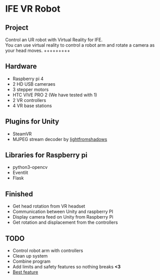 
# IFE VR Robot
## Project
Control an UR robot with Virtual Reality for IFE.<br>
You can use virtual reality to control a robot arm and rotate a camera as your head moves.
+++++++++
## Hardware
- Raspberry pi 4
- 2 HD USB cameraes
- 3 stepper motors
- HTC VIVE PRO 2 (We have tested with 1)
- 2 VR controllers
- 4 VR base stations
## Plugins for Unity
- SteamVR
- MJPEG stream decoder by <a href="https://gist.github.com/lightfromshadows/79029ca480393270009173abc7cad858" target="_blank">lightfromshadows</a>
## Libraries for Raspberry pi
- python3-opencv
- Eventlit
- Flask

## Finished
- Get head rotation from VR headset
- Communication between Unity and raspberry PI
- Display camera feed on Unity from Raspberry Pi
- Get rotation and displacement from the controllers
## TODO
- Control robot arm with controllers
- Clean up system
- Combine program
- Add limits and safety features so nothing breaks **<3**
- <a href="https://www.youtube.com/watch?v=tPEE9ZwTmy0" target="_blank">Best feature</a>
